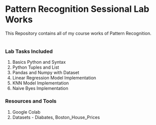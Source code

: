 # Pattern Recognition Sessional Lab Works
This Repository contains all of my course works of Pattern Recognition.
<br><br>

### Lab Tasks Included
1. Basics Python and Syntax
2. Python Tuples and List
3. Pandas and Numpy with Dataset
4. Linear Regression Model Implementation
5. KNN Model Implementation
6. Naive Byes Implementation

### Resources and Tools
1. Google Colab
2. Datasets - Diabates, Boston_House_Prices